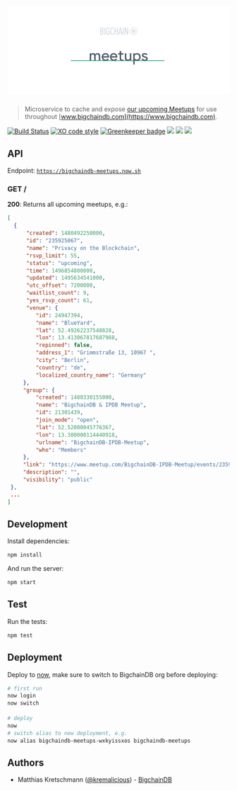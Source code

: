 # [![meetups](media/repo-banner@2x.png)](https://www.bigchaindb.com)

> Microservice to cache and expose [our upcoming Meetups](https://www.meetup.com/BigchainDB-IPDB-Meetup/) for use throughout [www.bigchaindb.com](https://www.bigchaindb.com).

[![Build Status](https://travis-ci.org/bigchaindb/meetups.svg?branch=master)](https://travis-ci.org/bigchaindb/meetups)
[![XO code style](https://img.shields.io/badge/code_style-XO-5ed9c7.svg)](https://github.com/sindresorhus/xo)
[![Greenkeeper badge](https://badges.greenkeeper.io/bigchaindb/meetups.svg)](https://greenkeeper.io/)
<img src="http://forthebadge.com/images/badges/powered-by-electricity.svg" height="20"/>
<img src="http://forthebadge.com/images/badges/as-seen-on-tv.svg" height="20"/>
<img src="http://forthebadge.com/images/badges/uses-badges.svg" height="20"/>

## API

Endpoint: [`https://bigchaindb-meetups.now.sh`](https://bigchaindb-meetups.now.sh)

### GET /

**200**: Returns all upcoming meetups, e.g.:

```json
[
  {
      "created": 1480492250000,
      "id": "235925067",
      "name": "Privacy on the Blockchain",
      "rsvp_limit": 55,
      "status": "upcoming",
      "time": 1496854800000,
      "updated": 1495634541000,
      "utc_offset": 7200000,
      "waitlist_count": 9,
      "yes_rsvp_count": 61,
      "venue": {
         "id": 24947394,
         "name": "BlueYard",
         "lat": 52.49262237548828,
         "lon": 13.413067817687988,
         "repinned": false,
         "address_1": "Grimmstraße 13, 10967 ",
         "city": "Berlin",
         "country": "de",
         "localized_country_name": "Germany"
     },
     "group": {
         "created": 1480330155000,
         "name": "BigchainDB & IPDB Meetup",
         "id": 21301439,
         "join_mode": "open",
         "lat": 52.52000045776367,
         "lon": 13.380000114440918,
         "urlname": "BigchainDB-IPDB-Meetup",
         "who": "Members"
     },
     "link": "https://www.meetup.com/BigchainDB-IPDB-Meetup/events/235925067/",
     "description": "",
     "visibility": "public"
 },
 ...
]
```

## Development

Install dependencies:

```bash
npm install
```

And run the server:

```bash
npm start
```

## Test

Run the tests:

```bash
npm test
```

## Deployment

Deploy to [now](https://zeit.co/now), make sure to switch to BigchainDB org before deploying:

```bash
# first run
now login
now switch

# deploy
now
# switch alias to new deployment, e.g.
now alias bigchaindb-meetups-wxkyissxos bigchaindb-meetups
```

## Authors

- Matthias Kretschmann ([@kremalicious](https://github.com/kremalicious)) - [BigchainDB](https://www.bigchaindb.com)
